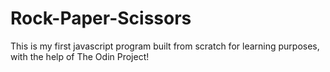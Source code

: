 # Rock-Paper-Scissors
This is my first javascript program built from scratch for learning purposes, with the help of The Odin Project!
